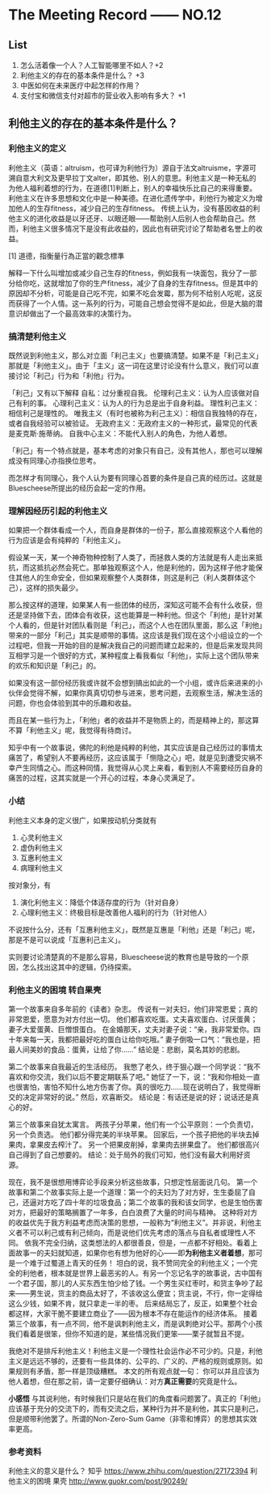 # The Meeting Record —— NO.12
## List
1. 怎么活着像一个人？人工智能哪里不如人？+2
2. 利他主义的存在的基本条件是什么？ +3
3. 中医如何在未来医疗中起怎样的作用？
4. 支付宝和微信支付对超市的营业收入影响有多大？ +1

## 利他主义的存在的基本条件是什么？
### 利他主义的定义
利他主义（英语：altruism，也可译为利他行为）源自于法文altruisme，字源可溯自意大利文及更早拉丁文alter，即其他、别人的意思。利他主义是一种无私的为他人福利着想的行为，在道德[1]判断上，别人的幸福快乐比自己的来得重要。利他主义在许多思想和文化中是一种美德。在进化遗传学中，利他行为被定义为增加他人的生存fitness，减少自己的生存fitness。
传统上认为，没有基因收益的利他主义的进化收益是以牙还牙、以眼还眼——帮助别人后别人也会帮助自己。然而，利他主义很多情况下是没有此收益的，因此也有研究讨论了帮助者名誉上的收益。

[1] 道德，指衡量行為正當的觀念標準

解释一下什么叫增加或减少自己生存的fitness，例如我有一块面包，我分了一部分给你吃，这就增加了你的生产fitness，减少了自身的生存fitness。但是其中的原因却不分析，可能是自己吃不完，如果不吃会发霉，那为何不给别人吃呢，这反而获得了一个人情。这一系列的行为，可能自己想会觉得不是如此，但是大脑的潜意识却做出了一个最高效率的决策行为。

### 搞清楚利他主义
既然说到利他主义，那么对立面「利己主义」也要搞清楚。如果不是「利己主义」那就是「利他主义」。由于「主义」这一词在这里讨论没有什么意义，我们可以直接讨论「利己」行为和「利他」行为。

「利己」又有以下解释
自私：过分重视自我。
伦理利己主义：认为人应该做对自己有利的事。
心理利己主义：认为人的行为总是出于自身利益。
理性利己主义：相信利己是理性的。
唯我主义（有时也被称为利己主义）：相信自我独特的存在，或者自我经验可以被验证。
无政府主义：无政府主义的一种形式，最常见的代表是麦克斯·施蒂纳。
自我中心主义：不能代入别人的角色，为他人着想。

「利己」有一个特点就是，基本考虑的对象只有自己，没有其他人，那也可以理解成没有同理心亦指换位思考。

而怎样才有同理心，我个人认为要有同理心首要的条件是自己真的经历过。这就是Bluescheese所提出的经历会起一定的作用。

### 理解因经历引起的利他主义
如果把一个群体看成一个人，而自身是群体的一份子，那么直接观察这个人看他的行为应该是会有纯粹的「利他主义」。

假设某一天，某一个神奇物种控制了人类了，而拯救人类的方法就是有人走出来抵抗，而这抵抗必然会死亡。那单独观察这个人，他是利他的，因为这样子他才能保住其他人的生命安全，但如果观察整个人类群体，则这是利己（利人类群体这个己），这样的损失最少。

那么按这样的道理，如果某人有一些团体的经历，深知这可能不会有什么收获，但还是坚持做下去，团体会有收获，这也能算是一种利他。但这个「利他」是针对某个人看的，但是针对团队看则是「利己」，而这个人也在团队里面，那么这「利他」带来的一部分「利己」其实是顺带的事情。这应该是我们现在这个小组设立的一个过程吧，但我一开始的目的是解决我自己的问题而建立起来的，但是后来发现共同互相学习是一个很好的方式，某种程度上看我看似「利他」，实际上这个团队带来的欢乐和知识是「利己」的。

如果没有这一部份经历我或许就不会想到搞出如此的一个小组，或许后来进来的小伙伴会觉得不解，如果你真真切切参与进来，思考问题，去观察生活，解决生活的问题，你也会体验到其中的乐趣和收益。

而且在某一些行为上，「利他」者的收益并不是物质上的，而是精神上的，那这算不算「利他主义」呢，我觉得有待商讨。

知乎中有一个故事说，佛陀的利他是纯粹的利他，其实应该是自己经历过的事情太痛苦了，希望别人不要再经历，这应该属于「恻隐之心」吧，就是见到遭受灾祸不幸产生同情之心。而这种同情，我觉得从心灵上来看，看到别人不需要经历自身的痛苦的过程，这其实就是一个开心的过程，本身心灵满足了。

### 小结
利他主义本身的定义很广，如果按动机分类就有

1. 心灵利他主义
2. 虚伪利他主义
2. 互惠利他主义
3. 病理利他主义

按对象分，有

1. 演化利他主义：降低个体适存度的行为（针对自身）
2. 心理利他主义：终极目标是改善他人福利的行为（针对他人）

不说按什么分，还有「互惠利他主义」，既然是互惠是「利他」还是「利己」呢，那是不是可以说成「互惠利己主义」。

实则要讨论清楚真的不是那么容易，Bluescheese说的教育也是导致的一个原因，怎么找出这其中的逻辑，仍待探索。

### 利他主义的困境 转自果壳
第一个故事来自多年前的《读者》杂志。
传说有一对夫妇，他们非常恩爱；真的非常恩爱，愿意为对方付出一切。
他们都喜欢吃蛋。丈夫喜欢蛋白、讨厌蛋黄；妻子大爱蛋黄、巨憎恨蛋白。
在金婚那天，丈夫对妻子说：“亲，我非常爱你。四十年来每一天，我都把最好吃的蛋白让给你吃哦。”
妻子倒吸一口气：“我也是，把最人间美妙的食品：蛋黄，让给了你……”
结论是：悲剧，莫名其妙的悲剧。

第二个故事来自我最近的生活经历。
我憋了老久，终于狠心跟一个同学说：“我不喜欢和你交流，我们以后不要定期联系了吧。”
她怔了一下，说：“我和你相处一直也很害怕，害怕不知什么地方伤害了你。真的很吃力……现在说明白了，我觉得断交的决定非常好的说。”
然后，欢喜断交。
结论是：有话还是说的好；说话还是真心的好。

第三个故事来自犹太寓言。
两孩子分苹果，他们有一个公平原则：一个负责切，另一个负责选。
他们都分得完美的半块苹果。
回家后，一个孩子把他的半块去掉果肉，拿果皮去榨汁了。
另一个把果皮削掉，拿果肉去拼果盘了。
他们都很高兴自己得到了自己想要的。
结论：处于局外的我们可知，他们没有最大利用好资源。

现在，我不是很想用博弈论手段来分析这些故事，只想定性层面说几句。
第一个故事和第二个故事实际上是一个道理：第一个的夫妇为了对方好，生生委屈了自己，还逼对方吃了四十年的垃圾食品；第二个故事的我和该女同学，也是生怕伤害对方，把最好的策略搁置了一年多，白白浪费了大量的时间与精神。
这种将对方的收益优先于我方利益考虑而决策的思想，一般称为“利他主义”。并非说，利他主义者不可以利己或有利己倾向，而是说他们优先考虑的落点与自私者或理性人不同。
依我不完全归纳，这类想法的人都很善良，但是，一点都不好相处。看着上面故事一的夫妇就知道，如果你也有想为他好的心——即**为利他主义者着想**，那可是一个难于过蜀道上青天的任务！
坦白的说，我不赞同完全的利他主义；一个完全的利他者，根本就是世界上最恶劣的人。有另一个忘记名字的故事说，古中国有一个君子国，那儿的人买东西生怕少给了钱。一个男生买红枣时，和货主争吵了起来——男生说，货主的商品太好了，不该收这么便宜；货主说，不行，你一定得给这么少钱，如果不肯，就只拿走一半的枣。
后来结局忘了，反正，如果整个社会都这样，大家干脆不要建立商业了——因为根本不存在能运作的经济体系。
接着第三个故事，有一点不同，他不是讽刺利他主义，而是讽刺绝对公平。那两个小孩我们看着是很笨，但你不知道的是，某些情况我们更笨——栗子就暂且不提。

我绝对不是排斥利他主义！利他主义是一个理性社会运作必不可少的。只是，利他主义是远远不够的，还要有一些具体的、公平的、广义的、严格的规则或原则。如果规则有矛盾，那一样是顶级糟糕。
本文的所有观点就一句：
你可以并且应该为他人着想，但在那之前，请一定要仔细确认：对方**真正需要**的究竟是什么。

**小感悟**
与其说利他，有时候我们只是站在我们的角度看问题罢了。真正的「利他」应该基于充分的交流下的，而有交流之后，某种行为并不是利他，其实只是利己，但是顺带利他罢了。所谓的Non-Zero-Sum Game（非零和博弈）的思想其实效率更高。

### 参考资料
利他主义的意义是什么？ 知乎 https://www.zhihu.com/question/27172394
利他主义的困境 果壳 http://www.guokr.com/post/90249/

